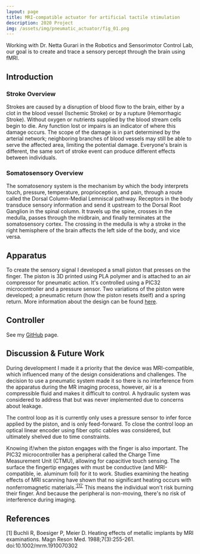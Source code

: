 ```yaml
---
layout: page
title: MRI-compatible actuator for artificial tactile stimulation
description: 2020 Project
img: /assets/img/pneumatic_actuator/fig_01.png
---
```


<p>
  <a href=""></a><div class=""></div>
  <!-- <a href="https://github.com/alexanderhay2020/499"><div class="color-button">GitHub</div></a> -->
  <!-- <a href="https://youtu.be/f2VmKv2i89Y"><div class="color-button">YouTube</div></a> -->
</p>

Working with Dr. Netta Gurari in the Robotics and Sensorimotor Control Lab, our goal is to create and trace a sensory percept through the brain using fMRI.

<!-- <p>
  <center>
    <a href="https://youtu.be/f2VmKv2i89Y"><img src="/assets/img/winter_project/thumb.png" width="95%;" height="95%;"></a>
    <em> Demonstration video</em>
  </center>
</p> -->

## Introduction

### Stroke Overview
Strokes are caused by a disruption of blood flow to the brain, either by a clot in the blood vessel (Ischemic Stroke) or by a rupture (Hemorrhagic Stroke). Without oxygen or nutrients supplied by the blood stream cells begin to die. Any function lost or impairs is an indicator of where this damage occurs. The scope of the damage is in part determined by the arterial network; neighboring branches of blood vessels may still be able to serve the affected area, limiting the potential damage. Everyone's brain is different, the same sort of stroke event can produce different effects between individuals.

<!-- <p>
    <center><img src="/assets/img/Figure_3-2.jpg" width="50%;" height="50%;" alt/>
    <br>
    <em>Figure 1: MRI image shows affected tissue in the parietal lobe. This individual experienced stuttering in their speech following the stroke</em></center>
</p> -->


### Somatosensory Overview
The somatosenory system is the mechanism by which the body interprets touch, pressure, temperature, proprioception, and pain, through a route called the Dorsal Column-Medial Lemniscal pathway. Receptors in the body transduce sensory information and send it upstream to the Dorsal Root Ganglion in the spinal column. It travels up the spine, crosses in the medulla, passes through the midbrain, and finally terminates at the somatosensory cortex. The crossing in the medulla is why a stroke in the right hemisphere of the brain affects the left side of the body, and vice versa.

<!-- <p>
    <center><img src="/assets/img/winter_project/alpha_model.png" width="100%;" height="100%;" alt/>
    <br>
    <em>Figure 2: The Dorsal Column-Medial Lemniscal pathway</em></center>
</p> -->

## Apparatus

To create the sensory signal I developed a small piston that presses on the finger. The piston is 3D printed using PLA polymer and is attached to an air compressor for pneumatic action. It's controlled using a PIC32 microcontroller and a pressure sensor. Two variations of the piston were developed; a pneumatic return (how the piston resets itself) and a spring return. More information about the design can be found [here](https://github.com/alexanderhay2020/499/tree/master/summer_project/design).

<!-- <p>
    <center><img src="/assets/img/winter_project/assembly.gif" width="50%;" height="50%;" alt/>
    <br>
    <em>Apparatus exploded view</em></center>
</p> -->

## Controller

See my [GitHub](https://github.com/alexanderhay2020/499/summer_project) page.

## Discussion & Future Work

During development I made it a priority that the device was MRI-compatible, which influenced many of the design considerations and challenges. The decision to use a pneumatic system made it so there is no interference from the apparatus during the MR imaging process, however, air is a compressible fluid and makes it difficult to control. A hydraulic system was considered to address that but was never implemented due to concerns about leakage.

The control loop as it is currently only uses a pressure sensor to infer force applied by the piston, and is only feed-forward. To close the control loop an optical linear encoder using fiber optic cables was considered, but ultimately shelved due to time constraints.

Knowing if/when the piston engages with the finger is also important. The PIC32 microcontroller has a peripheral called the Charge Time Measurement Unit (CTMU), allowing for capacitive touch sensing. The surface the fingertip engages with must be conductive (and MRI-compatible, ie. aluminum foil) for it to work. Studies examining the heating effects of MRI scanning have shown that no significant heating occurs with nonferromagnetic materials.<sup>['[1]'](https://onlinelibrary.wiley.com/doi/abs/10.1002/mrm.1910070302?sid=nlm%3Apubmed)</sup> This means the individual won't risk burning their finger. And because the peripheral is non-moving, there's no risk of interference during imaging.

<!-- <p>
  <center>
    <img src="/assets/img/winter_project/img01.jpg" width="80%;" height="80%;" alt/>
    <br>
    <em>Complete assembly of project</em>
  </center>
</p> -->


## References

[1] Buchli R, Boesiger P, Meier D. Heating effects of metallic implants by MRI examinations. Magn Reson Med. 1988;7(3):255-261. doi:10.1002/mrm.1910070302
